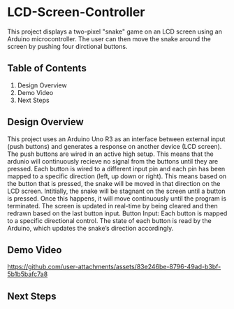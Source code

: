 # LCD-Screen-Controller

This project displays a two-pixel "snake" game on an LCD screen using an Arduino microcontroller. The user can then move the snake around the screen by pushing four dirctional buttons.

## Table of Contents

  1) Design Overview
  2) Demo Video
  3) Next Steps

## Design Overview
This project uses an Arduino Uno R3 as an interface between external input (push buttons) and generates a response on another device (LCD screen). The push buttons are wired in an active high setup. This means that the ardunio will continuously recieve no signal from the buttons until they are pressed. Each button is wired to a different input pin and each pin has been mapped to a specific direction (left, up down or right). This means based on the button that is pressed, the snake will be moved in that direction on the LCD screen.
Intitially, the snake will be stagnant on the screen until a button is pressed. Once this happens, it will move continuously until the program is terminated. The screen is updated in real-time by being cleared and then redrawn based on the last button input.
Button Input: Each button is mapped to a specific directional control. The state of each button is read by the Arduino, which updates the snake’s direction accordingly.

## Demo Video
https://github.com/user-attachments/assets/83e246be-8796-49ad-b3bf-5b1b5bafc7a8

## Next Steps

